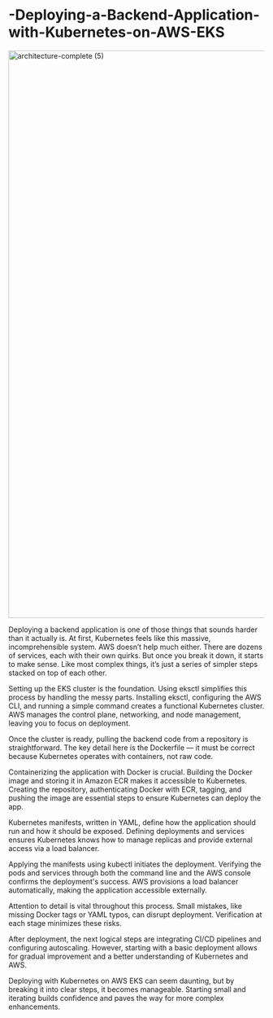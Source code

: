 # -Deploying-a-Backend-Application-with-Kubernetes-on-AWS-EKS
<img width="1115" alt="architecture-complete (5)" src="https://github.com/user-attachments/assets/02659c52-385e-4217-aa12-59c4b9eac84e" />


Deploying a backend application is one of those things that sounds harder than it actually is. At first, Kubernetes feels like this massive, incomprehensible system. AWS doesn’t help much either. There are dozens of services, each with their own quirks. But once you break it down, it starts to make sense. Like most complex things, it’s just a series of simpler steps stacked on top of each other.

Setting up the EKS cluster is the foundation. Using eksctl simplifies this process by handling the messy parts. Installing eksctl, configuring the AWS CLI, and running a simple command creates a functional Kubernetes cluster. AWS manages the control plane, networking, and node management, leaving you to focus on deployment.

Once the cluster is ready, pulling the backend code from a repository is straightforward. The key detail here is the Dockerfile — it must be correct because Kubernetes operates with containers, not raw code.

Containerizing the application with Docker is crucial. Building the Docker image and storing it in Amazon ECR makes it accessible to Kubernetes. Creating the repository, authenticating Docker with ECR, tagging, and pushing the image are essential steps to ensure Kubernetes can deploy the app.

Kubernetes manifests, written in YAML, define how the application should run and how it should be exposed. Defining deployments and services ensures Kubernetes knows how to manage replicas and provide external access via a load balancer.

Applying the manifests using kubectl initiates the deployment. Verifying the pods and services through both the command line and the AWS console confirms the deployment's success. AWS provisions a load balancer automatically, making the application accessible externally.

Attention to detail is vital throughout this process. Small mistakes, like missing Docker tags or YAML typos, can disrupt deployment. Verification at each stage minimizes these risks.

After deployment, the next logical steps are integrating CI/CD pipelines and configuring autoscaling. However, starting with a basic deployment allows for gradual improvement and a better understanding of Kubernetes and AWS.

Deploying with Kubernetes on AWS EKS can seem daunting, but by breaking it into clear steps, it becomes manageable. Starting small and iterating builds confidence and paves the way for more complex enhancements.
